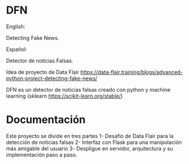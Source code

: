 # DFN

English:

Detecting Fake News.





Español:

Detector de noticias Falsas.

Idea de proyecto de Data Flair https://data-flair.training/blogs/advanced-python-project-detecting-fake-news/

DFN es un detector de noticias falsas creado con python y machine learning (sklearn https://scikit-learn.org/stable/) 



# Documentación

Este proyecto se divide en tres partes
1- Desafío de Data Flair para la detección de noticias falsas 
2- Interfaz con Flask para una manipulación más amigable del usuario 
3- Despligue en servidor, arquitectura y su implementación paso a paso.

  

